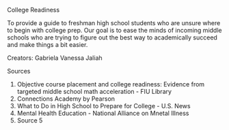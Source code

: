 College Readiness

To provide a guide to freshman high school students who are unsure where to begin with college prep. Our goal is to ease the minds of incoming middle schools who are trying to figure out the best way to academically succeed and make things a bit easier.

Creators:
Gabriela 
Vanessa
Jaliah

Sources
1. Objective course placement and college readiness: Evidence from targeted middle school math acceleration - FIU Library
2. Connections Academy by Pearson
3. What to Do in High School to Prepare for College - U.S. News
4. Mental Health Education - National Alliance on Mnetal Illness
5. Source 5
